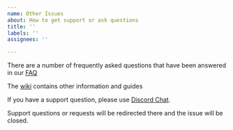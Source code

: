 ```yaml
---
name: Other Issues
about: How to get support or ask questions
title: ''
labels: ''
assignees: ''

---
```


There are a number of frequently asked questions that have been answered in our [FAQ](https://github.com/Cloudbox/Cloudbox/wiki/FAQ)

The [wiki](https://github.com/Cloudbox/Cloudbox/wiki) contains other information and guides

If you have a support question, please use [Discord Chat](https://discord.io/cloudbox).

Support questions or requests will be redirected there and the issue will be closed.
